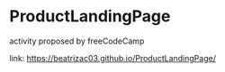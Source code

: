 # ProductLandingPage

activity proposed by freeCodeCamp

link:
https://beatrizac03.github.io/ProductLandingPage/
